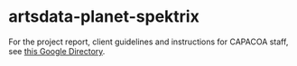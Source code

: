# artsdata-planet-spektrix

For the project report, client guidelines and instructions for CAPACOA staff, see [this Google Directory](https://drive.google.com/drive/folders/1ulghARz9p94jltlJj1RlyAyVZKRD-ZYo?usp=drive_link).
